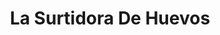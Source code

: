---
title: "La Surtidora De Huevos"
url: /oaxaca-de-juarez/la-surtidora-de-huevos/
shop: lácteos
---